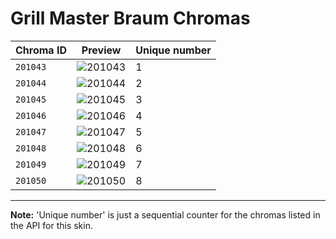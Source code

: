 # Grill Master Braum Chromas

| Chroma ID | Preview | Unique number |
|---|---|---|
| `201043` | ![201043](https://raw.communitydragon.org/latest/plugins/rcp-be-lol-game-data/global/default/v1/champion-chroma-images/201/201043.png) | 1 |
| `201044` | ![201044](https://raw.communitydragon.org/latest/plugins/rcp-be-lol-game-data/global/default/v1/champion-chroma-images/201/201044.png) | 2 |
| `201045` | ![201045](https://raw.communitydragon.org/latest/plugins/rcp-be-lol-game-data/global/default/v1/champion-chroma-images/201/201045.png) | 3 |
| `201046` | ![201046](https://raw.communitydragon.org/latest/plugins/rcp-be-lol-game-data/global/default/v1/champion-chroma-images/201/201046.png) | 4 |
| `201047` | ![201047](https://raw.communitydragon.org/latest/plugins/rcp-be-lol-game-data/global/default/v1/champion-chroma-images/201/201047.png) | 5 |
| `201048` | ![201048](https://raw.communitydragon.org/latest/plugins/rcp-be-lol-game-data/global/default/v1/champion-chroma-images/201/201048.png) | 6 |
| `201049` | ![201049](https://raw.communitydragon.org/latest/plugins/rcp-be-lol-game-data/global/default/v1/champion-chroma-images/201/201049.png) | 7 |
| `201050` | ![201050](https://raw.communitydragon.org/latest/plugins/rcp-be-lol-game-data/global/default/v1/champion-chroma-images/201/201050.png) | 8 |

---

**Note:** 'Unique number' is just a sequential counter for the chromas listed in the API for this skin.